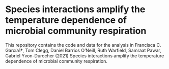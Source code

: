 # Species interactions amplify the temperature dependence of microbial community respiration

This repository contains the code and data for the analysis in Francisca C. García1†, Tom Clegg, Daniel Barrios O’Neill, Ruth Warfield, Samraat Pawar, Gabriel Yvon-Durocher (2021) Species interactions amplify the temperature dependence of microbial community respiration.
